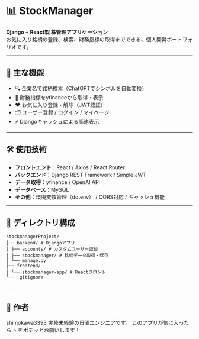 # 📊 StockManager

**Django + React製 株管理アプリケーション**  
お気に入り銘柄の登録、検索、財務指標の取得までできる、個人開発ポートフォリオです。

---

## 🚀 主な機能

- 🔍 企業名で銘柄検索（ChatGPTでシンボルを自動変換）
- 🧾 財務指標をyfinanceから取得・表示
- ❤️ お気に入り登録・解除（JWT認証）
- 🗂 ユーザー登録 / ログイン / マイページ
- ⚡ Djangoキャッシュによる高速表示

---

## 🛠 使用技術

- **フロントエンド**：React / Axios / React Router
- **バックエンド**：Django REST Framework / Simple JWT
- **データ取得**：yfinance / OpenAI API
- **データベース**：MySQL
- **その他**：環境変数管理（dotenv） / CORS対応 / キャッシュ機能

---

## 📁 ディレクトリ構成

```
stockmanagerProject/
├── backend/ # Djangoアプリ
│ ├── accounts/ # カスタムユーザー認証
│ ├── stockmanager/ # 銘柄データ取得・保存
│ └── manage.py
├── frontend/
│ └── stockmanager-app/ # Reactフロント
└── .gitignore

---
```

## 👤 作者

shimokawa3393
実務未経験の日曜エンジニアです。
このアプリが気に入ったら ⭐️ をポチッとお願いします！
